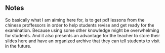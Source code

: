 ## Notes

So basically what I am aiming here for, is to get pdf lessons from the chinese proffessors in order to help students revise and get ready for the examination. Because using some other knowledge might be overwhelming for students. And it also presents an advantage for the teacher to store their slides here and have an organized archive that they can tell students to visit in the future.